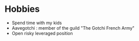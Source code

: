 # Hobbies

* Spend time with my kids
* Aavegotchi : member of the guild "The Gotchi French Army"
* Open risky leveraged position&#x20;

